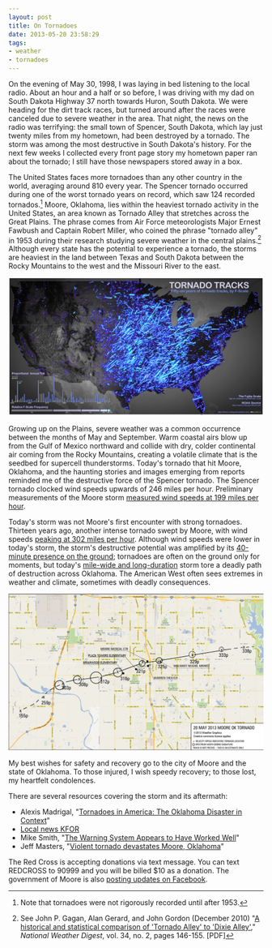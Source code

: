 ```yaml
---
layout: post
title: On Tornadoes
date: 2013-05-20 23:58:29
tags:
- weather
- tornadoes
---
```


<div class="hero" style="background-image: url(assets/images/spencer.jpg);"></div>

On the evening of May 30, 1998, I was laying in bed listening to the local radio. About an hour and a half or so before, I was driving with my dad on South Dakota Highway 37 north towards Huron, South Dakota. We were heading for the dirt track races, but turned around after the races were canceled due to severe weather in the area. That night, the news on the radio was terrifying: the small town of Spencer, South Dakota, which lay just twenty miles from my hometown, had been destroyed by a tornado. The storm was among the most destructive in South Dakota's history. For the next few weeks I collected every front page story my hometown paper ran about the tornado; I still have those newspapers stored away in a box.

The United States faces more tornadoes than any other country in the world, averaging around 810 every year. The Spencer tornado occurred during one of the worst tornado years on record, which saw 124 recorded tornados.[^1] Moore, Oklahoma, lies within the heaviest tornado activity in the United States, an area known as Tornado Alley that stretches across the Great Plains. The phrase comes from Air Force meteorologists Major Ernest Fawbush and Captain Robert Miller, who coined the phrase "tornado alley" in 1953 during their research studying severe weather in the central plains.[^2] Although every state has the potential to experience a tornado, the storms are heaviest in the land between Texas and South Dakota between the Rocky Mountains to the west and the Missouri River to the east.

![Historical paths of tornadoes](assets/images/tornadoes.jpg)

Growing up on the Plains, severe weather was a common occurrence between the months of May and September. Warm coastal airs blow up from the Gulf of Mexico northward and collide with dry, colder continental air coming from the Rocky Mountains, creating a volatile climate that is the seedbed for supercell thunderstorms. Today's tornado that hit Moore, Oklahoma, and the haunting stories and images emerging from reports reminded me of the destructive force of the Spencer tornado. The Spencer tornado clocked wind speeds upwards of 246 miles per hour. Preliminary measurements of the Moore storm [measured wind speeds at 199 miles per hour](http://blogs.smithsonianmag.com/smartnews/2013/05/how-to-understand-the-scale-of-todays-oklahoma-tornado/). 

Today's storm was not Moore's first encounter with strong tornadoes. Thirteen years ago, another intense tornado swept by Moore, with wind speeds [peaking at 302 miles per hour](http://blogs.smithsonianmag.com/smartnews/2013/05/how-to-understand-the-scale-of-todays-oklahoma-tornado/). Although wind speeds were lower in today's storm, the storm's destructive potential was amplified by its [40-minute presence on the ground](https://twitter.com/NWSNorman/status/336590735832928256); tornadoes are often on the ground only for moments, but today's [mile-wide and long-duration](http://www.nytimes.com/2013/05/21/us/tornado-oklahoma.html?_r=1&) storm tore a deadly path of destruction across Oklahoma. The American West often sees extremes in weather and climate, sometimes with deadly consequences.

![Moore, Oklahoma tornado path](assets/images/ok_path.png)

My best wishes for safety and recovery go to the city of Moore and the state of Oklahoma. To those injured, I wish speedy recovery; to those lost, my heartfelt condolences.

There are several resources covering the storm and its aftermath:

- Alexis Madrigal, "[Tornadoes in America: The Oklahoma Disaster in Context](http://www.theatlantic.com/technology/archive/2013/05/tornadoes-in-america-the-oklahoma-disaster-in-context/276063/)"
- [Local news KFOR](http://kfor.com/)
- Mike Smith, "[The Warning System Appears to Have Worked Well](http://meteorologicalmusings.blogspot.com/2013/05/the-warning-system-appears-to-have.html)"
- Jeff Masters, "[Violent tornado devastates Moore, Oklahoma](http://classic.wunderground.com/blog/JeffMasters/article.html)"

The Red Cross is accepting donations via text message. You can text REDCROSS to 90999 and you will be billed $10 as a donation. The government of Moore is also [posting updates on Facebook](https://www.facebook.com/cityofmoore). 

[^1]: Note that tornadoes were not rigorously recorded until after 1953.

[^2]: See John P. Gagan, Alan Gerard, and John Gordon (December 2010) "[A historical and statistical comparison of 'Tornado Alley' to 'Dixie Alley'](http://www.nwas.org/digest/papers/2010/Vol34No2/Pg145-Gagan-etal.pdf)," *National Weather Digest*, vol. 34, no. 2, pages 146-155. [PDF]
